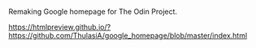 Remaking Google homepage for The Odin Project. 

https://htmlpreview.github.io/?https://github.com/ThulasiA/google_homepage/blob/master/index.html
